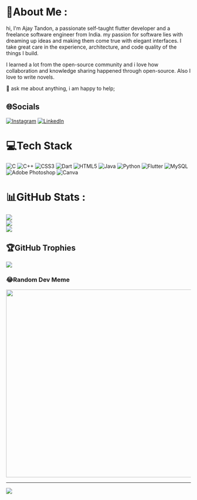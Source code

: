 # 💫About Me :
hi, I'm Ajay Tandon, a passionate self-taught flutter developer and a freelance software engineer from India. my passion for software lies with dreaming up ideas and making them come true with elegant interfaces. I take great care in the experience, architecture, and code quality of the things I build.

I learned a lot from the open-source community and i love how collaboration and knowledge sharing happened through open-source. Also I love to write novels.



💬 ask me about anything, i am happy to help;

## 🌐Socials
[![Instagram](https://img.shields.io/badge/Instagram-%23E4405F.svg?logo=Instagram&logoColor=white)](https://instagram.com/_rahul.0108) [![LinkedIn](https://img.shields.io/badge/LinkedIn-%230077B5.svg?logo=linkedin&logoColor=white)](https://linkedin.com/in/https://www.linkedin.com/in/ajay-tandon-83780a1b5/) 

# 💻Tech Stack
![C](https://img.shields.io/badge/c-%2300599C.svg?style=for-the-badge&logo=c&logoColor=white) ![C++](https://img.shields.io/badge/c++-%2300599C.svg?style=for-the-badge&logo=c%2B%2B&logoColor=white) ![CSS3](https://img.shields.io/badge/css3-%231572B6.svg?style=for-the-badge&logo=css3&logoColor=white) ![Dart](https://img.shields.io/badge/dart-%230175C2.svg?style=for-the-badge&logo=dart&logoColor=white) ![HTML5](https://img.shields.io/badge/html5-%23E34F26.svg?style=for-the-badge&logo=html5&logoColor=white) ![Java](https://img.shields.io/badge/java-%23ED8B00.svg?style=for-the-badge&logo=java&logoColor=white) ![Python](https://img.shields.io/badge/python-3670A0?style=for-the-badge&logo=python&logoColor=ffdd54) ![Flutter](https://img.shields.io/badge/Flutter-%2302569B.svg?style=for-the-badge&logo=Flutter&logoColor=white) ![MySQL](https://img.shields.io/badge/mysql-%2300f.svg?style=for-the-badge&logo=mysql&logoColor=white) ![Adobe Photoshop](https://img.shields.io/badge/adobephotoshop-%2331A8FF.svg?style=for-the-badge&logo=adobephotoshop&logoColor=white) ![Canva](https://img.shields.io/badge/Canva-%2300C4CC.svg?style=for-the-badge&logo=Canva&logoColor=white)
# 📊GitHub Stats :
![](https://github-readme-stats.vercel.app/api?username=Ajaytandon896&theme=nord&hide_border=false&include_all_commits=false&count_private=false)<br/>
![](https://github-readme-streak-stats.herokuapp.com/?user=Ajaytandon896&theme=nord&hide_border=false)<br/>
![](https://github-readme-stats.vercel.app/api/top-langs/?username=Ajaytandon896&theme=nord&hide_border=false&include_all_commits=false&count_private=false&layout=compact)

## 🏆GitHub Trophies
![](https://github-profile-trophy.vercel.app/?username=Ajaytandon896&theme=chalk&no-frame=true&no-bg=true&margin-w=4)

### 😂Random Dev Meme
<img src="https://random-memer.herokuapp.com/" width="512px"/>

---
[![](https://visitcount.itsvg.in/api?id=Ajaytandon896&icon=0&color=0)](https://visitcount.itsvg.in)
